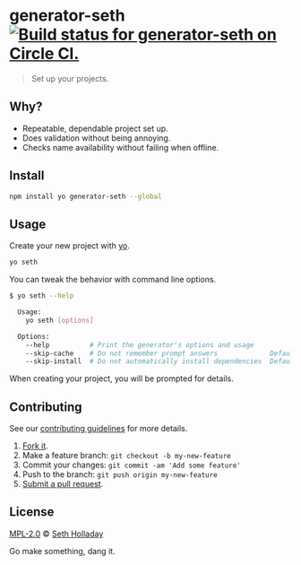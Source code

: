 # generator-seth [![Build status for generator-seth on Circle CI.](https://img.shields.io/circleci/project/sholladay/generator-seth/master.svg "Circle Build Status")](https://circleci.com/gh/sholladay/generator-seth "Generator Seth Builds")

> Set up your projects.

## Why?

 - Repeatable, dependable project set up.
 - Does validation without being annoying.
 - Checks name availability without failing when offline.

## Install

```sh
npm install yo generator-seth --global
```

## Usage

Create your new project with [yo](https://github.com/yeoman/yo).

```sh
yo seth
```

You can tweak the behavior with command line options.

```sh
$ yo seth --help

  Usage:
    yo seth [options]

  Options:
    --help          # Print the generator's options and usage
    --skip-cache    # Do not remember prompt answers             Default: false
    --skip-install  # Do not automatically install dependencies  Default: false
```

When creating your project, you will be prompted for details.

## Contributing

See our [contributing guidelines](https://github.com/sholladay/generator-seth/blob/master/CONTRIBUTING.md "The guidelines for participating in this project.") for more details.

1. [Fork it](https://github.com/sholladay/generator-seth/fork).
2. Make a feature branch: `git checkout -b my-new-feature`
3. Commit your changes: `git commit -am 'Add some feature'`
4. Push to the branch: `git push origin my-new-feature`
5. [Submit a pull request](https://github.com/sholladay/generator-seth/compare "Submit code to this project for review.").

## License

[MPL-2.0](https://github.com/sholladay/generator-seth/blob/master/LICENSE "The license for generator-seth.") © [Seth Holladay](http://seth-holladay.com "Author of generator-seth.")

Go make something, dang it.
